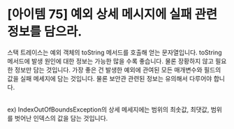 # [아이템 75] 예외 상세 메시지에 실패 관련 정보를 담으라.

스택 트레이스는 예외 객체의 toString 메서드를 호출해 얻는 문자열입니다. toString 메서드에 발생 원인에 대한 정보는 가능한 많을 수록 좋습니다. 물론 장황하지 않고 필요한 정보만 담는 것입니다. 가장 좋은 건 발생한 예외에 관여된 모든 매개변수와 필드의 값을 실패 메세지에 담는 것입니다. 물론 보안관 관련된 정보는 유의해서 다루어야 합니다.
</br>
</br>

ex) IndexOutOfBoundsException의 상세 메세지에는 범위의 최솟값, 최댓값, 범위를 벗어난 인덱스의 값을 담는 것입니다.